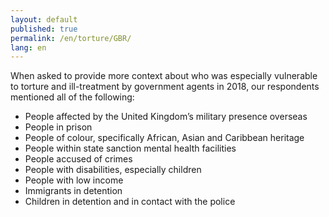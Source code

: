 ```yaml
---
layout: default
published: true
permalink: /en/torture/GBR/
lang: en
---
```


When asked to provide more context about who was especially vulnerable to torture and ill-treatment by government agents in 2018, our respondents mentioned all of the following:
-	People affected by the United Kingdom’s military presence overseas
-	People in prison
-	People of colour, specifically African, Asian and Caribbean heritage
-	People within state sanction mental health facilities
-	People accused of crimes
-	People with disabilities, especially children
-	People with low income
-	Immigrants in detention
-	Children in detention and in contact with the police
